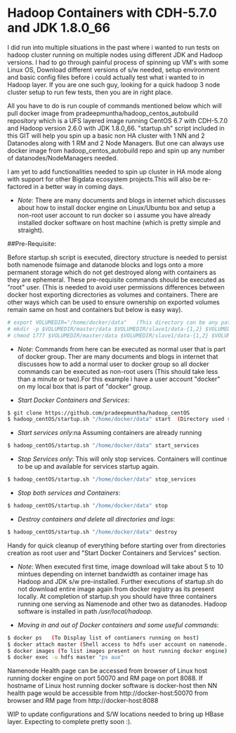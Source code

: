 # Hadoop Containers with CDH-5.7.0 and JDK 1.8.0_66
I did run into multiple situations in the past where i wanted to run tests on hadoop cluster running on multiple nodes using different JDK and Hadoop versions. I had to go through painful process of spinning up VM's with some Linux OS, Download different versions of s/w needed, setup environment and basic config files before i could actually test what i wanted to in Hadoop layer. If you are one such guy,
looking for a quick hadoop 3 node cluster setup to run few tests, then you are in right place.

All you have to do is run couple of commands mentioned below which will pull docker image from pradeepmuntha/hadoop_centos_autobuild repository which is a UFS layered image running CentOS 6.7 with CDH-5.7.0 and Hadoop version 2.6.0 with JDK 1.8.0_66. "startup.sh" script included in this GIT will help you spin up a basic non HA cluster with 1 NN and 2 Datanodes along with 1 RM and 2 Node Managers. But one can always use docker image from hadoop_centos_autobuild repo and spin up any number of datanodes/NodeManagers needed.

I am yet to add functionalities needed to spin up cluster in HA mode along with support for other Bigdata ecosystem projects.This will also be re-factored in a better way in coming days.


* *Note*: There are many documents and blogs in internet which discusses about how to install docker engine on Linux/Ubuntu box and setup a non-root user account to run docker so i assume you have already installed docker software on host machine (which is pretty simple and straight).  


##Pre-Requisite:

Before startup.sh script is executed, directory structure is needed to persist both namenode fsimage and datanode blocks and logs onto a more permanent storage which do not get destroyed along with containers as they are ephemeral. These pre-requisite commands should be executed as "root" user. (This is needed to avoid user permissions differences between docker host exporting dicrectories as volumes and containers. There are other ways which can be used to ensure ownership on exported volumes remain same on host and containers but below is easy way).

```bash
# export VOLUMEDIR="/home/docker/data"   (This directory can be any path with ample storage space to hold datanode blocks).
# mkdir -p $VOLUMEDIR/master/data $VOLUMEDIR/slave1/data-{1,2} $VOLUMEDIR/slave2/data-{1,2} $VOLUMEDIR/logs/
# chmod 1777 $VOLUMEDIR/master/data $VOLUMEDIR/slave1/data-{1,2} $VOLUMEDIR/slave2/data-{1,2} $VOLUMEDIR/logs
```

* *Note*: Commands from here can be executed as normal user that is part of docker group. Ther are many documents and blogs in internet that discusses how to add a normal user to docker group so all docker commands can be executed as non-root users (This should take less than a minute or two).For this example i have a user account "docker" on my local box that is part of "docker" group.

* *Start Docker Containers and Services*:

```bash
$ git clone https://github.com/pradeepmuntha/hadoop_centOS
$ hadoop_centOS/startup.sh "/home/docker/data" start  (Directory used should be same as $VOLUMEDIR)
```

* *Start services only*:na
Assuming containers are already running

```bash
$ hadoop_centOS/startup.sh "/home/docker/data" start_services
```

* *Stop Services only*:
This will only stop services. Containers will continue to be up and available for services startup again.

```bash
$ hadoop_centOS/startup.sh "/home/docker/data" stop_services
```

* *Stop both services and Containers*:

```bash
$ hadoop_centOS/startup.sh "/home/docker/data" stop
```

* *Destroy containers and delete all directories and logs*:

```bash
$ hadoop_centOS/startup.sh "/home/docker/data" destroy
```

Handy for quick cleanup of everything before starting over from directories creation as root user and "Start Docker Containers and Services" section.  


* *Note*: When executed first time, image download will take about 5 to 10 mintues depending on internet bandwidth as container image has Hadoop and JDK s/w pre-installed. Further executions of startup.sh do not download entire image again from docker registry as its present locally. At completion of startup.sh you should have three containers running one serving as Namenode and other two as datanodes. Hadoop software is installed in path */usr/local/hadoop*.

* *Moving in and out of Docker containers and some useful commands*:

```bash
$ docker ps   (To Display list of contianers running on host)
$ docker attach master (Shell access to hdfs user account on namenode. To exit container DO NOT TYPE EXIT OR Ctrl + D as it will shut the container down. Instead use Ctrl + p + q combination to return back to linux host shell).
$ docker images (To list images present on host running docker engine)
$ docker exec -u hdfs master "ps aux"
```

Namenode Health page can be accessed from browser of Linux host running docker engine on port 50070 and RM page on port 8088. If hostname of Linux host running docker software is docker-host then NN health page would be accessible from http://docker-host:50070 from browser and RM page from http://docker-host:8088

WIP to update configurations and S/W locations needed to bring up HBase layer. Expecting to complete pretty soon :).
